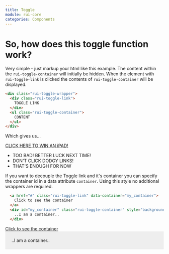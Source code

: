 ```yaml
---
title: Toggle
module: rui-core
categories: Components
---
```

# So, how does this toggle function work?

Very simple - just markup your html like this example. The content within the `rui-toggle-container` will initially be
hidden. When the element with `rui-toggle-link` is clicked the contents of `rui-toggle-container` will be displayed.

``` html
<div class="rui-toggle-wrapper">
  <div class="rui-toggle-link">
    TOGGLE LINK
  </div>
  <ul class="rui-toggle-container">
    CONTENT
  </ul>
</div>
```

Which gives us...

<div class="rui-toggle-wrapper">
  <a href="#" class="rui-toggle-link">
    CLICK HERE TO WIN AN iPAD!
  </a>
  <ul class="rui-toggle-container rui-list">
    <li>TOO BAD! BETTER LUCK NEXT TIME!</li>
    <li>DON'T CLICK DODGY LINKS!</li>
    <li>THAT'S ENOUGH FOR NOW</li>
  </ul>
</div>

If you want to decouple the Toggle link and it's container you can specify the container id in a data attribute `container`. Using this style no additional wrappers are required.

``` html
  <a href="#" class="rui-toggle-link" data-container="my_container">
    Click to see the container
  </a>
  <div id="my_container" class="rui-toggle-container" style="background:#eee;padding:20px;">
    ..I am a container..
  </div>
```

<div>
  <a href="#" class="rui-toggle-link" data-container="my_container">
    Click to see the container
  </a>
  <div id="my_container" class="rui-toggle-container" style="background:#eee;padding:20px;">
    ..I am a container..
  </div>
</div>